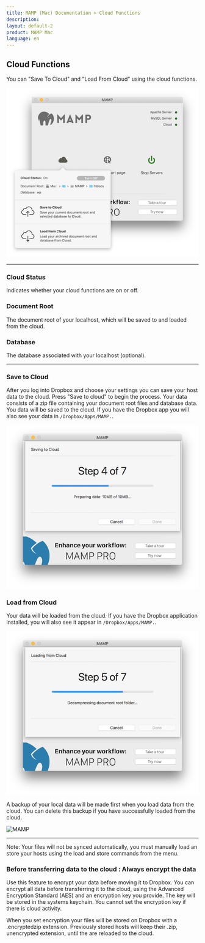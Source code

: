 ```yaml
---
title: MAMP (Mac) Documentation > Cloud Functions
description: 
layout: default-2
product: MAMP Mac
language: en
---
```


## Cloud Functions

You can "Save To Cloud" and "Load From Cloud" using the cloud functions.

![MAMP](/en/MAMP-Mac/Cloud/CloudSaveLoad.png)

---

### Cloud Status

Indicates whether your cloud functions are on or off.

### Document Root

The document root of your localhost, which will be saved to and loaded from the cloud.

### Database

The database associated with your localhost (optional).

---

### Save to Cloud

After you log into Dropbox and choose your settings you can save your host data to the cloud. Press "Save to cloud" to begin the process. Your data consists of a zip file containing your document root files and database data. You data will be saved to the cloud. If you have the Dropbox app you will also see your data in `/Dropbox/Apps/MAMP.`.

![MAMP](/en/MAMP-Mac/Cloud/CloudSaveToCloud.png)

### Load from Cloud

Your data will be loaded from the cloud. If you have the Dropbox application installed, you will also see it appear in `/Dropbox/Apps/MAMP.`.

![MAMP](/en/MAMP-Mac/Cloud/CloudLoading.png)

A backup of your local data will be made first when you load data from the cloud. You can delete this backup if you have successfully loaded from the cloud.

![MAMP](/en/MAMP-Mac/Cloud/backup.png)

---

<div class="alert" role="alert">
Note: Your files will not be synced automatically, you must manually load an store your hosts using the load and store commands from the menu.
</div>


### Before transferring data to the cloud : Always encrypt the data
  
  Use this feature to encrypt your data before moving it to Dropbox. You can encrypt all data before transferring it to the cloud, using the Advanced Encryption Standard (AES) and an encryption key you provide. The key will be stored in the systems keychain. You cannot set the encryption key if there is cloud activity.
  
  <div class="alert" role="alert">
  When you set encryption your files will be stored on Dropbox with a .encryptedzip extension. Previously stored hosts will keep their .zip, unencrypted extension, until the are reloaded to the cloud.
  </div>
  

